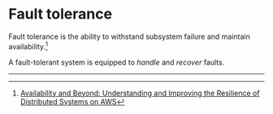 # Fault tolerance

Fault tolerance is the ability to withstand subsystem failure and maintain availability.[^aws]

A fault-tolerant system is equipped to _handle_ and _recover_ faults.

---

[^aws]: [Availability and Beyond: Understanding and Improving the Resilience of Distributed Systems on AWS](https://docs.aws.amazon.com/whitepapers/latest/availability-and-beyond-improving-resilience/fault-tolerance-and-fault-isolation.html)
